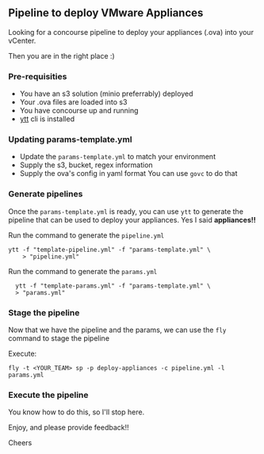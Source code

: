 Pipeline to deploy VMware Appliances
---

Looking for a concourse pipeline to deploy your appliances (.ova) into your vCenter.

Then you are in the right place :)

### Pre-requisities
* You have an s3 solution (minio preferrably) deployed
* Your .ova files are loaded into s3
* You have concourse up and running
* [ytt](https://carvel.dev/ytt/) cli is installed

### Updating params-template.yml
* Update the `params-template.yml` to match your environment
* Supply the s3, bucket, regex information
* Supply the ova's config in yaml format
    You can use `govc` to do that

### Generate pipelines
Once the `params-template.yml` is ready, you can use `ytt` to generate the pipeline that can be used to deploy your appliances. Yes I said **appliances!!**

Run the command to generate the `pipeline.yml`
```
ytt -f "template-pipeline.yml" -f "params-template.yml" \
    > "pipeline.yml"
```

Run the command to generate the `params.yml`
```
  ytt -f "template-params.yml" -f "params-template.yml" \
  > "params.yml"
```

### Stage the pipeline
Now that we have the pipeline and the params, we can use the `fly` command to stage the pipeline

Execute:
```
fly -t <YOUR_TEAM> sp -p deploy-appliances -c pipeline.yml -l params.yml
```

### Execute the pipeline
You know how to do this, so I'll stop here.

Enjoy, and please provide feedback!!

Cheers